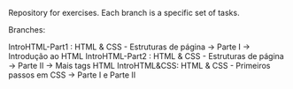 Repository for exercises. Each branch is a specific set of tasks.

Branches:

IntroHTML-Part1 : HTML & CSS - Estruturas de página -> Parte I -> Introdução ao HTML
IntroHTML-Part2 :  HTML & CSS - Estruturas de página -> Parte II -> Mais tags HTML
IntroHTML&CSS: HTML & CSS - Primeiros passos em CSS -> Parte I e Parte II